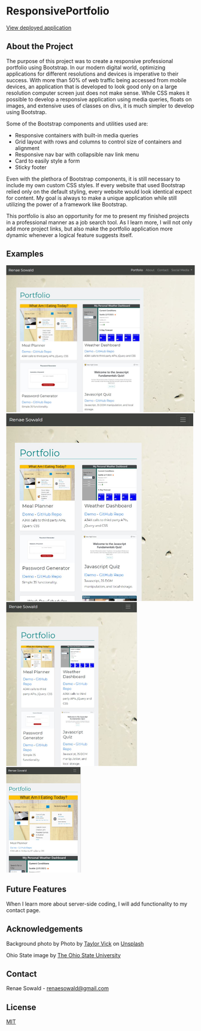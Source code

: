 # ResponsivePortfolio

[View deployed application](https://rsowald.github.io/ResponsivePortfolio/)

## About the Project
The purpose of this project was to create a responsive professional portfolio using Bootstrap. In our modern digital world, optimizing applications for different resolutions and devices is imperative to their success. With more than 50% of web traffic being accessed from mobile devices, an application that is developed to look good only on a large resolution computer screen just does not make sense. While CSS makes it possible to develop a responsive application using media queries, floats on images, and extensive uses of classes on divs, it is much simpler to develop using Bootstrap.

Some of the Bootstrap components and utilities used are:
- Responsive containers with built-in media queries
- Grid layout with rows and columns to control size of containers and alignment
- Responsive nav bar with collapsible nav link menu
- Card to easily style a form
- Sticky footer

Even with the plethora of Bootstrap components, it is still necessary to include my own custom CSS styles. If every website that used Bootstrap relied only on the default styling, every website would look identical expect for content. My goal is always to make a unique application while still utilizing the power of a framework like Bootstrap.

This portfolio is also an opportunity for me to present my finished projects in a professional manner as a job search tool. As I learn more, I will not only add more project links, but also make the portfolio application more dynamic whenever a logical feature suggests itself.

## Examples

<img src="assets/screenshots/lrg_res.jpg" alt="Application at Large Resolution" width="700">
<br>
<img src="assets/screenshots/md_res.jpg" alt="Application at Medium Resolution" width="500">
<br>
<img src="assets/screenshots/sm_res.jpg" alt="Application at Small Resolution" width="350">
<br>
<img src="assets/screenshots/xs_res.jpg" alt="Application at extra small Resolution" width="200">
<br>

## Future Features
When I learn more about server-side coding, I will add functionality to my contact page.
## Acknowledgements
Background photo by <span>Photo by <a href="https://unsplash.com/@tvick?utm_source=unsplash&amp;utm_medium=referral&amp;utm_content=creditCopyText">Taylor Vick</a> on <a href="https://unsplash.com/s/photos/seattle?utm_source=unsplash&amp;utm_medium=referral&amp;utm_content=creditCopyText">Unsplash</a></span>

Ohio State image by <a href="https://www.osu.edu/downloads/images.html"> The Ohio State University</a>

## Contact
Renae Sowald - renaesowald@gmail.com

## License
[MIT](LICENSE)
